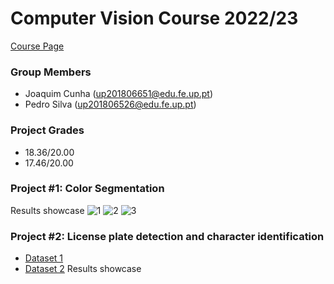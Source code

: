 # Computer Vision Course 2022/23 
[Course Page](https://sigarra.up.pt/feup/pt/ucurr_geral.ficha_uc_view?pv_ocorrencia_id=461232)  
    
### Group Members
 * Joaquim Cunha    (up201806651@edu.fe.up.pt) 
 * Pedro Silva    (up201806526@edu.fe.up.pt)

### Project Grades
 * 18.36/20.00
 * 17.46/20.00

### Project #1: Color Segmentation
Results showcase
![1](https://github.com/pedrosilva2703/VC-FEUP/assets/78810496/85786ada-dbd1-4b07-bf4d-5cf895a9c911)
![2](https://github.com/pedrosilva2703/VC-FEUP/assets/78810496/a32c1a2d-3258-4cc0-9958-b2551c51dee8)
![3](https://github.com/pedrosilva2703/VC-FEUP/assets/78810496/b5e1cb2f-c87c-4954-8324-25482d40b438)


### Project #2: License plate detection and character identification
 * [Dataset 1](https://www.kaggle.com/datasets/andrewmvd/car-plate-detection)
 * [Dataset 2](https://www.kaggle.com/datasets/francescopettini/license-plate-characters-detection-ocr)
Results showcase


